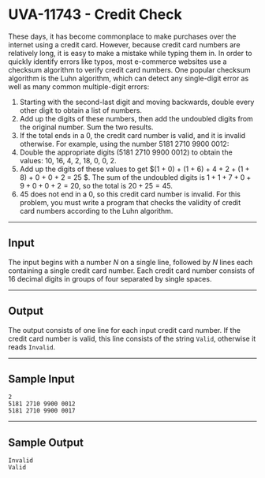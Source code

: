 # UVA-11743 - Credit Check

These days, it has become commonplace to make purchases over the internet using a credit card. However, because credit card numbers are relatively long, it is easy to make a mistake while typing them in. In order to quickly identify errors like typos, most e-commerce websites use a checksum algorithm to verify credit card numbers.
One popular checksum algorithm is the Luhn algorithm, which can detect any single-digit error as well as many common multiple-digit errors:
1. Starting with the second-last digit and moving backwards, double every other digit to obtain a list of numbers.
2. Add up the digits of these numbers, then add the undoubled digits from the original number. Sum the two results.
3. If the total ends in a 0, the credit card number is valid, and it is invalid otherwise.
For example, using the number 5181 2710 9900 0012:
1. Double the appropriate digits (5181 2710 9900 0012) to obtain the values: 10, 16, 4, 2, 18, 0, 0, 2.
2. Add up the digits of these values to get $(1 + 0) + (1 + 6) + 4 + 2 + (1 + 8) + 0 + 0 + 2 = 25
$. The sum of the undoubled digits is $1 + 1 + 7 + 0 + 9 + 0 + 0 + 2 = 20$, so the total is $20 + 25 = 45$.
3. 45 does not end in a 0, so this credit card number is invalid.
For this problem, you must write a program that checks the validity of credit card numbers according to the Luhn algorithm.

---
## Input

The input begins with a number $N$ on a single line, followed by $N$ lines each containing a single credit card number. Each credit card number consists of 16 decimal digits in groups of four separated by single spaces.

---
## Output

The output consists of one line for each input credit card number. If the credit card number is valid, this line consists of the string `Valid`, otherwise it reads `Invalid`.

---
## Sample Input

```
2
5181 2710 9900 0012
5181 2710 9900 0017
```

---
## Sample Output

```
Invalid
Valid
```